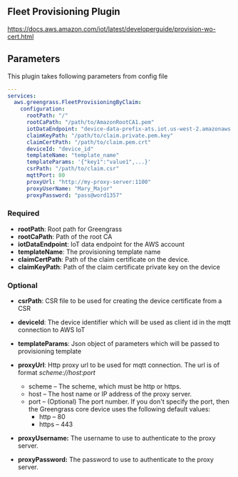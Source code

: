 ## Fleet Provisioning Plugin

https://docs.aws.amazon.com/iot/latest/developerguide/provision-wo-cert.html

## Parameters

This plugin takes following parameters from config file

```yaml
---
services:
  aws.greengrass.FleetProvisioningByClaim:
    configuration:
      rootPath: "/"
      rootCaPath: "/path/to/AmazonRootCA1.pem"
      iotDataEndpoint: "device-data-prefix-ats.iot.us-west-2.amazonaws.com"
      claimKeyPath: "/path/to/claim.private.pem.key"
      claimCertPath: "/path/to/claim.pem.crt"
      deviceId: "device_id"
      templateName: "template_name"
      templateParams: '{"key1":"value1",...}'
      csrPath: "/path/to/claim.csr"
      mqttPort: 80
      proxyUrl: "http://my-proxy-server:1100"
      proxyUserName: "Mary_Major"
      proxyPassword: "pass@word1357"
```

### Required

- **rootPath**: Root path for Greengrass
- **rootCaPath**: Path of the root CA
- **iotDataEndpoint**: IoT data endpoint for the AWS account
- **templateName**: The provisioning template name
- **claimCertPath**: Path of the claim certificate on the device.
- **claimKeyPath**: Path of the claim certificate private key on the device

### Optional

- **csrPath**: CSR file to be used for creating the device certificate from a
  CSR
- **deviceId**: The device identifier which will be used as client id in the
  mqtt connection to AWS IoT
- **templateParams**: Json object of parameters which will be passed to
  provisioning template
- **proxyUrl**: Http proxy url to be used for mqtt connection. The url is of
  format _scheme://host:port_

  - scheme – The scheme, which must be http or https.
  - host – The host name or IP address of the proxy server.
  - port – (Optional) The port number. If you don't specify the port, then the
    Greengrass core device uses the following default values:
    - http – 80
    - https – 443

- **proxyUsername:** The username to use to authenticate to the proxy server.
- **proxyPassword:** The password to use to authenticate to the proxy server.
